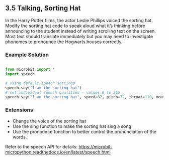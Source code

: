 ## 3.5 Talking, Sorting Hat

In the Harry Potter films, the actor Leslie Phillips voiced the sorting hat. Modify the 
sorting hat code to speak aloud what it’s thinking before announcing to the student instead of writing 
scrolling text on the screen. Most text should translate immediately but you may need to investigate 
phonemes to pronounce the Hogwarts houses correctly.

### Example Solution

```python

from microbit import *
import speech

# using default speech settings
speech.say("I am the sorting hat")
# set individual speech qualities - values 0 to 255
speech.say("I am the sorting hat", speed=82, pitch=72, throat=110, mouth=105)

```

### Extensions 

* Change the voice of the sorting hat
* Use the sing function to make the sorting hat sing a song
* Use the pronounce function to better control the pronunciation of the words.

Refer to the speech API for details: https://microbit-micropython.readthedocs.io/en/latest/speech.html
